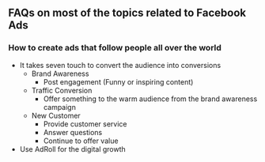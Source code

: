 ## FAQs  on most of the topics related to Facebook Ads 
###  How to create ads that follow people all over the world
- It takes seven touch to convert the audience into conversions
  - Brand Awareness
    - Post engagement (Funny or inspiring content)
  - Traffic Conversion
    - Offer something to the warm audience from the brand awareness campaign
  - New Customer 
    - Provide customer service 
    - Answer questions 
    - Continue to offer value
- Use AdRoll for the digital growth
  